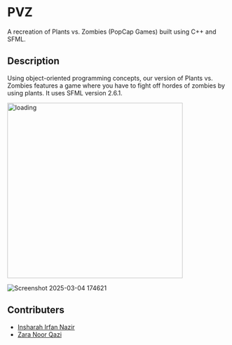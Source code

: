 # PVZ
A recreation of Plants vs. Zombies (PopCap Games) built using C++ and SFML.

## Description
Using object-oriented programming concepts, our version of Plants vs. Zombies features a game where you have to fight off hordes of zombies by using plants.
It uses SFML version 2.6.1.


<img width="400" alt="loading" src="https://github.com/user-attachments/assets/16f75af0-7f2f-4c42-a576-61d63c516904" />

![Screenshot 2025-03-04 174621](https://github.com/user-attachments/assets/306731c1-ae6b-43d9-b58b-80618558d6c4)



## Contributers
  - <a href=https://github.com/insharahn>Insharah Irfan Nazir</a>
  - <a href=https://github.com/ZaraHEREhehe>Zara Noor Qazi</a>
